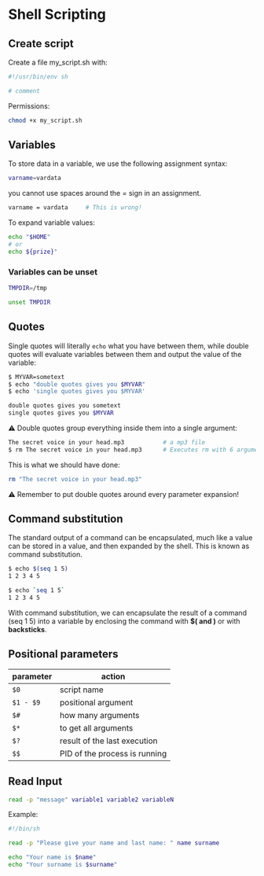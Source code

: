 # Shell Scripting

## Create script

Create a file my_script.sh with:

```sh
#!/usr/bin/env sh

# comment
```

Permissions:

```sh
chmod +x my_script.sh
```

## Variables

To store data in a variable, we use the following assignment syntax:

```sh
varname=vardata
```

you cannot use spaces around the = sign in an assignment.

```sh
varname = vardata     # This is wrong!
```

To expand variable values:

```sh
echo "$HOME"
# or
echo ${prize}"
```

### Variables can be unset

```sh
TMPDIR=/tmp

unset TMPDIR
```

## Quotes

Single quotes will literally `echo` what you have between them, while double quotes will evaluate variables between them and output the value of the variable:

```sh
$ MYVAR=sometext
$ echo "double quotes gives you $MYVAR"
$ echo 'single quotes gives you $MYVAR'

double quotes gives you sometext
single quotes gives you $MYVAR
```

⚠️ Double quotes group everything inside them into a single argument:

```sh
The secret voice in your head.mp3           # a mp3 file
$ rm The secret voice in your head.mp3      # Executes rm with 6 arguments; not 1!
```

This is what we should have done:

```sh
rm "The secret voice in your head.mp3"
```

⚠️ Remember to put double quotes around every parameter expansion!

## Command substitution

The standard output of a command can be encapsulated, much like a value can be stored in a value, and then expanded by the shell. This is known as command substitution.

```sh
$ echo $(seq 1 5)
1 2 3 4 5
```

```sh
$ echo `seq 1 5`
1 2 3 4 5
```

With command substitution, we can encapsulate the result of a command (seq 1 5) into a variable by enclosing the command with **$( and )** or with **backsticks**.

## Positional parameters

| parameter | action                        |
| --------- | ----------------------------- |
| `$0`      | script name                   |
| `$1 - $9` | positional argument           |
| `$#`      | how many arguments            |
| `$*`      | to get all arguments          |
| `$?`      | result of the last execution  |
| `$$`      | PID of the process is running |

## Read Input

```sh
read -p "message" variable1 variable2 variableN
```

Example:

```sh
#!/bin/sh

read -p "Please give your name and last name: " name surname

echo "Your name is $name"
echo "Your surname is $surname"
```
